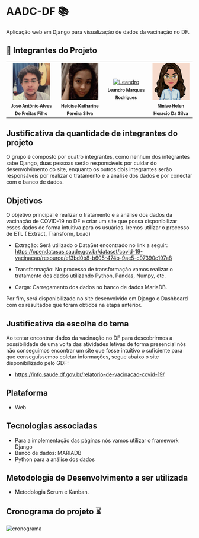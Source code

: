 # AADC-DF 📚
Aplicação web em Django para visualização de dados da vacinação no DF.


## 🤝 Integrantes do Projeto


<table>
  <tr>
    <td align="center">
      <a href="#">
        <img src="https://github.com/Josefreitas788/AADC-DF/blob/main/img/jose.jpg" width="100px;" alt="Jose"/><br>
        <sub>
          <b>José Antônio Alves De Freitas Filho</b>
        </sub>
      </a>
    </td>
    <td align="center">
      <a href="#">
        <img src="https://github.com/Josefreitas788/AADC-DF/blob/main/img/h.jpg" width="100px;" alt="Heloise"/><br>
        <sub>
          <b>Heloise Katharine Pereira Silva</b>
        </sub>
      </a>
    </td>
    <td align="center">
      <a href="#">
        <img src="" width="100px;" alt="Leandro"/><br>
        <sub>
          <b>Leandro Marques Rodrigues</b>
        </sub>
      </a>
    </td>
    <td align="center">
      <a href="#">
        <img src="https://github.com/Josefreitas788/AADC-DF/blob/main/img/n.png" width="100px;" alt="Ninive"/><br>
        <sub>
          <b>Nínive Helen Horacio Da Silva</b>
        </sub>
      </a>
    </td>
  </tr>
</table>


## Justificativa da quantidade de integrantes do projeto

O grupo é composto por quatro integrantes, como nenhum dos integrantes sabe Django, duas pessoas serão responsáveis por cuidar do desenvolvimento do site, enquanto os outros dois integrantes serão responsáveis por realizar o tratamento e a análise dos dados e por conectar com o banco de dados. 

## Objetivos

O objetivo principal é realizar o tratamento e a análise dos dados da vacinação de COVID-19 no DF e criar um site que possa disponibilizar esses dados de forma intuitiva para os usuários. 
Iremos utilizar o processo de ETL ( Extract, Transform, Load)

* Extração:
Será utilizado o DataSet encontrado no link a seguir: 
https://opendatasus.saude.gov.br/dataset/covid-19-vacinacao/resource/ef3bd0b8-b605-474b-9ae5-c97390c197a8

* Transformação: 
No processo de transformação vamos realizar o tratamento dos dados utilizando Python, Pandas, Numpy, etc.

* Carga: 
Carregamento dos dados no banco de dados MariaDB.

Por fim, será disponibilizado no site desenvolvido em Django o Dashboard com os resultados que foram obtidos na etapa anterior.  

## Justificativa da escolha do tema

Ao tentar encontrar dados da vacinação no DF para descobrirmos a possibilidade de uma volta das atividades letivas de forma presencial nós não conseguimos encontrar um site que fosse intuitivo o suficiente para que conseguíssemos coletar informações, segue abaixo o site disponibilizado pelo GDF:
  
* https://info.saude.df.gov.br/relatorio-de-vacinacao-covid-19/

## Plataforma

* Web

## Tecnologias associadas

* Para a implementação das páginas nós vamos utilizar o framework Django
* Banco de dados: MARIADB
* Python para a análise dos dados

## Metodologia de Desenvolvimento a ser utilizada

* Metodologia Scrum e Kanban.

## Cronograma do projeto ⏳
![cronograma](https://user-images.githubusercontent.com/44498658/144300797-fd7c11be-c90d-4426-a01d-4a705fc1540d.png)












